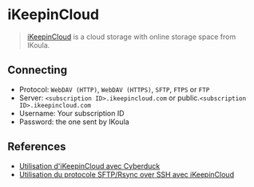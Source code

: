 iKeepinCloud
====

> [iKeepinCloud](https://www.ikoula.com/en/ikeepincloud) is a cloud storage with online storage space from IKoula.

## Connecting

- Protocol: `WebDAV (HTTP)`, `WebDAV (HTTPS)`, `SFTP`, `FTPS` or `FTP`
- Server: `<subscription ID>.ikeepincloud.com` or public.`<subscription ID>.ikeepincloud.com`
- Username: Your subscription ID
- Password: the one sent by IKoula

## References

- [Utilisation d'iKeepinCloud avec Cyberduck](https://support.ikoula.com/index-1-2-214-2448-ikeepincloud-ikic-stockage-cloud-mac-cyberduck.html)
- [Utilisation du protocole SFTP/Rsync over SSH avec iKeepinCloud](https://support.ikoula.com/index-1-2-217-2458-ikeepincloud-ikic-stockage-cloud-protocole-sftp-rsync-over-ssh-bitkinex-filezilla-cyberduck-fireftp.html)